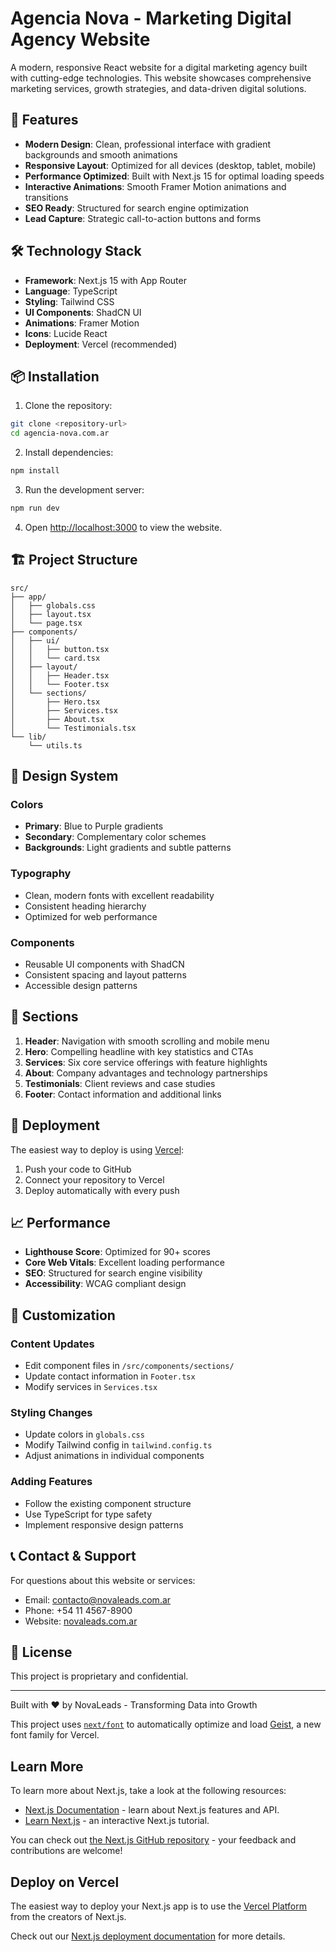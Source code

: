 # Agencia Nova - Marketing Digital Agency Website

A modern, responsive React website for a digital marketing agency built with cutting-edge technologies. This website showcases comprehensive marketing services, growth strategies, and data-driven digital solutions.

## 🚀 Features

- **Modern Design**: Clean, professional interface with gradient backgrounds and smooth animations
- **Responsive Layout**: Optimized for all devices (desktop, tablet, mobile)
- **Performance Optimized**: Built with Next.js 15 for optimal loading speeds
- **Interactive Animations**: Smooth Framer Motion animations and transitions
- **SEO Ready**: Structured for search engine optimization
- **Lead Capture**: Strategic call-to-action buttons and forms

## 🛠 Technology Stack

- **Framework**: Next.js 15 with App Router
- **Language**: TypeScript
- **Styling**: Tailwind CSS
- **UI Components**: ShadCN UI
- **Animations**: Framer Motion
- **Icons**: Lucide React
- **Deployment**: Vercel (recommended)

## 📦 Installation

1. Clone the repository:
```bash
git clone <repository-url>
cd agencia-nova.com.ar
```

2. Install dependencies:
```bash
npm install
```

3. Run the development server:
```bash
npm run dev
```

4. Open [http://localhost:3000](http://localhost:3000) to view the website.

## 🏗 Project Structure

```
src/
├── app/
│   ├── globals.css
│   ├── layout.tsx
│   └── page.tsx
├── components/
│   ├── ui/
│   │   ├── button.tsx
│   │   └── card.tsx
│   ├── layout/
│   │   ├── Header.tsx
│   │   └── Footer.tsx
│   └── sections/
│       ├── Hero.tsx
│       ├── Services.tsx
│       ├── About.tsx
│       └── Testimonials.tsx
└── lib/
    └── utils.ts
```

## 🎨 Design System

### Colors
- **Primary**: Blue to Purple gradients
- **Secondary**: Complementary color schemes
- **Backgrounds**: Light gradients and subtle patterns

### Typography
- Clean, modern fonts with excellent readability
- Consistent heading hierarchy
- Optimized for web performance

### Components
- Reusable UI components with ShadCN
- Consistent spacing and layout patterns
- Accessible design patterns

## 📱 Sections

1. **Header**: Navigation with smooth scrolling and mobile menu
2. **Hero**: Compelling headline with key statistics and CTAs
3. **Services**: Six core service offerings with feature highlights
4. **About**: Company advantages and technology partnerships
5. **Testimonials**: Client reviews and case studies
6. **Footer**: Contact information and additional links

## 🚀 Deployment

The easiest way to deploy is using [Vercel](https://vercel.com):

1. Push your code to GitHub
2. Connect your repository to Vercel
3. Deploy automatically with every push

## 📈 Performance

- **Lighthouse Score**: Optimized for 90+ scores
- **Core Web Vitals**: Excellent loading performance
- **SEO**: Structured for search engine visibility
- **Accessibility**: WCAG compliant design

## 🔧 Customization

### Content Updates
- Edit component files in `/src/components/sections/`
- Update contact information in `Footer.tsx`
- Modify services in `Services.tsx`

### Styling Changes
- Update colors in `globals.css`
- Modify Tailwind config in `tailwind.config.ts`
- Adjust animations in individual components

### Adding Features
- Follow the existing component structure
- Use TypeScript for type safety
- Implement responsive design patterns

## 📞 Contact & Support

For questions about this website or services:
- Email: contacto@novaleads.com.ar
- Phone: +54 11 4567-8900
- Website: [novaleads.com.ar](https://novaleads.com.ar)

## 📄 License

This project is proprietary and confidential.

---

Built with ❤️ by NovaLeads - Transforming Data into Growth

This project uses [`next/font`](https://nextjs.org/docs/app/building-your-application/optimizing/fonts) to automatically optimize and load [Geist](https://vercel.com/font), a new font family for Vercel.

## Learn More

To learn more about Next.js, take a look at the following resources:

- [Next.js Documentation](https://nextjs.org/docs) - learn about Next.js features and API.
- [Learn Next.js](https://nextjs.org/learn) - an interactive Next.js tutorial.

You can check out [the Next.js GitHub repository](https://github.com/vercel/next.js) - your feedback and contributions are welcome!

## Deploy on Vercel

The easiest way to deploy your Next.js app is to use the [Vercel Platform](https://vercel.com/new?utm_medium=default-template&filter=next.js&utm_source=create-next-app&utm_campaign=create-next-app-readme) from the creators of Next.js.

Check out our [Next.js deployment documentation](https://nextjs.org/docs/app/building-your-application/deploying) for more details.
